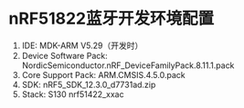 # nRF51822蓝牙开发环境配置

1. IDE: MDK-ARM V5.29（开发时）
2. Device Software Pack: NordicSemiconductor.nRF_DeviceFamilyPack.8.11.1.pack
3. Core Support Pack: ARM.CMSIS.4.5.0.pack
4. SDK: nRF5_SDK_12.3.0_d7731ad.zip
5. Stack: S130 nrf51422_xxac


